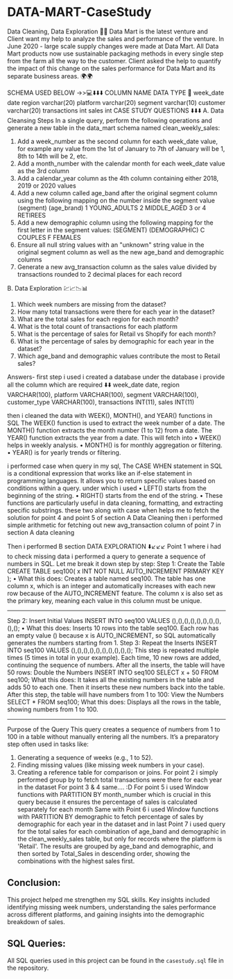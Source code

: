 # DATA-MART-CaseStudy
Data Cleaning, Data Exploration 📅📅
Data Mart is the latest venture and Client want my help to analyze the sales and 
performance of the venture. In June 2020 - large scale supply changes were made 
at Data Mart. All Data Mart products now use sustainable packaging methods in 
every single step from the farm all the way to the customer.
Client asked the help to quantify the impact of this change on the sales performance for 
Data Mart and its separate business areas. 🌍🌍

SCHEMA USED BELOW ->>💻⬇️⬇️⬇️
COLUMN NAME DATA TYPE 📅
week_date date
region varchar(20)
platform varchar(20)
segment varchar(10)
customer varchar(20)
transactions int
sales int
CASE STUDY QUESTIONS ⬇️⬇️⬇️
A. Data Cleansing Steps
In a single query, perform the following operations and generate a new table in 
the data_mart schema named clean_weekly_sales:
1. Add a week_number as the second column for each week_date value, for 
example any value from the 1st of January to 7th of January will be 1, 8th to 
14th will be 2, etc.
2. Add a month_number with the calendar month for each week_date value as 
the 3rd column
3. Add a calendar_year column as the 4th column containing either 2018, 2019 
or 2020 values
4. Add a new column called age_band after the original segment column using 
the following mapping on the number inside the segment value
(segment) (age_brand)
   1        YOUNG_ADULTS
   2        MIDDLE_AGED
3 or 4      RETIREES
5. Add a new demographic column using the following mapping for the first 
letter in the segment values:
   (SEGMENT) (DEMOGRAPHIC)
   C          COUPLES
   F          FEMALES
6. Ensure all null string values with an "unknown" string value in the 
original segment column as well as the 
new age_band and demographic columns
7. Generate a new avg_transaction column as the sales value divided 
by transactions rounded to 2 decimal places for each record

B. Data Exploration 💹📈📉📊
1. Which week numbers are missing from the dataset?
2. How many total transactions were there for each year in the dataset?
3. What are the total sales for each region for each month?
4. What is the total count of transactions for each platform
5. What is the percentage of sales for Retail vs Shopify for each month?
6. What is the percentage of sales by demographic for each year in the dataset?
7. Which age_band and demographic values contribute the most to Retail 
sales?



Answers- first step i used i created a database 
under the database i provide all the column which are required ⬇️⬇️
week_date date,
region VARCHAR(100),
platform VARCHAR(100),
segment VARCHAR(100),
customer_type VARCHAR(100),
transactions INT(11),
sales INT(11)

then i cleaned the data with WEEK(), MONTH(), and YEAR() functions in SQL
The WEEK() function is used to extract the week number of a date.
The MONTH() function extracts the month number (1 to 12) from a date.
The YEAR() function extracts the year from a date.
This will fetch into •	WEEK() helps in weekly analysis.
•	MONTH() is for monthly aggregation or filtering.
•	YEAR() is for yearly trends or filtering.

i performed case when query in my sql, The CASE WHEN statement in SQL is a conditional expression that works like an if-else statement in programming languages. It allows you to return specific values based on conditions within a query.
under which i used •	LEFT() starts from the beginning of the string.
•	RIGHT() starts from the end of the string.
•	These functions are particularly useful in data cleaning, formatting, and extracting specific substrings.
these two along with case when helps me to fetch the solution for point 4 and point 5 of section A Data Cleaning
then i performed simple arithmetic for fetching out new avg_transaction column of point 7 in section A data cleaning

Then i performed B section DATA EXPLORATION ⬇️↙️↙️↙️
Point 1 where i had to check missing data i performed a query to generate a sequence of numbers in SQL. Let me break it down step by step:
Step 1: Create the Table
CREATE TABLE seq100(
    x INT NOT NULL AUTO_INCREMENT PRIMARY KEY
);
•	What this does: 
Creates a table named seq100.
The table has one column x, which is an integer and automatically increases with each new row because of the AUTO_INCREMENT feature.
The column x is also set as the primary key, meaning each value in this column must be unique.
________________________________________
Step 2: Insert Initial Values
INSERT INTO seq100 VALUES (),(),(),(),(),(),(),(),(),();
•	What this does: 
Inserts 10 rows into the table seq100.
Each row has an empty value () because x is AUTO_INCREMENT, so SQL automatically generates the numbers starting from 1.
Step 3: Repeat the Inserts
INSERT INTO seq100 VALUES (),(),(),(),(),(),(),(),(),();
This step is repeated multiple times (5 times in total in your example).
Each time, 10 new rows are added, continuing the sequence of numbers. After all the inserts, the table will have 50 rows: 
Double the Numbers
INSERT INTO seq100 SELECT x + 50 FROM seq100;
What this does: 
It takes all the existing numbers in the table and adds 50 to each one.
Then it inserts these new numbers back into the table.
After this step, the table will have numbers from 1 to 100: 
View the Numbers
SELECT * FROM seq100;
What this does: 
Displays all the rows in the table, showing numbers from 1 to 100.
________________________________________
Purpose of the Query
This query creates a sequence of numbers from 1 to 100 in a table without manually entering all the numbers. It’s a preparatory step often used in tasks like:
1.	Generating a sequence of weeks (e.g., 1 to 52).
2.	Finding missing values (like missing week numbers in your case).
3.	Creating a reference table for comparison or joins.
For point 2 i simply performed group by to fetch total transactions were there for each year in the dataset
For point 3 & 4 same.... :D
For point 5 i used Window functions with PARTITION BY month_number which is crucial in this query because it ensures the percentage of sales is calculated separately for each month
Same with Point 6 i used Window functions with PARTITION BY demographic to fetch percentage of sales by demographic for each year in the dataset
and in last Point 7 i used query for the total sales for each combination of age_band and demographic in the clean_weekly_sales table, but only for records where the platform is 'Retail'. The results are grouped by age_band and demographic, and then sorted by Total_Sales in descending order, showing the combinations with the highest sales first.


## Conclusion:
This project helped me strengthen my SQL skills. Key insights included identifying missing week numbers, understanding the sales performance across different platforms, and gaining insights into the demographic breakdown of sales.
## SQL Queries:
All SQL queries used in this project can be found in the `casestudy.sql` file in the repository.


